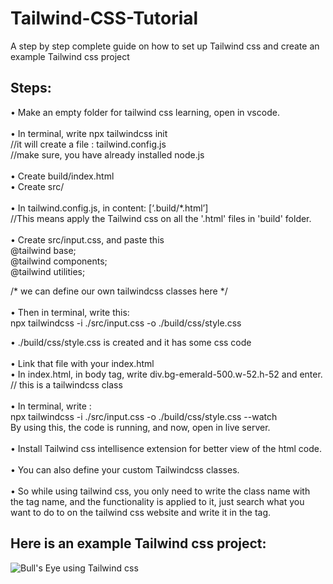 # Tailwind-CSS-Tutorial
A step by step complete guide on how to set up Tailwind css and create an example Tailwind css project

## Steps:

•	Make an empty folder for tailwind css learning, open in vscode. </br>
</br>
•	In terminal, write npx tailwindcss init  </br>
//it will create a file : tailwind.config.js </br>
//make sure, you have already installed node.js </br>
</br>
•	Create build/index.html</br>
•	Create src/ </br>
</br>
•	In tailwind.config.js, in content: [‘.build/*.html’] </br>
//This means apply the Tailwind css on all the '.html' files in 'build' folder.
</br>
</br>
•	Create src/input.css, and paste this </br>
@tailwind base; </br>
@tailwind components; </br>
@tailwind utilities; </br>

/* we can define our own tailwindcss classes here */
</br>
</br>
•	Then in terminal, write this: </br>
npx tailwindcss -i ./src/input.css -o ./build/css/style.css

•	./build/css/style.css is created and it has some css code
</br></br>
•	Link that file with your index.html
</br>
•	In index.html, in body tag, write div.bg-emerald-500.w-52.h-52 and enter.   
// this is a tailwindcss class </br>
</br>
•	In terminal, write : </br> 
npx tailwindcss -i ./src/input.css -o ./build/css/style.css --watch </br>
By using this, the code is running, and now, open in live server. 
</br></br>
•	Install Tailwind css intellisence extension for better view of the html code.
</br></br>
• You can also define your custom Tailwindcss classes. </br>
</br>
•	So while using tailwind css, you only need to write the class name with the tag name, and the functionality is applied to it, just search what you want to do to on the tailwind css website and write it in the tag.

## Here is an example Tailwind css project:


![Bull's Eye using Tailwind css](https://github.com/Faiqa-batool/Tailwind-CSS-Tutorial/assets/115587465/c302cacb-b818-49d9-a39a-60652030a2dc)


